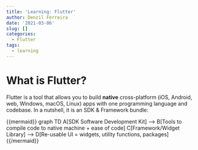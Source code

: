 ```yaml
---
title: 'Learning: Flutter'
author: Denzil Ferreira
date: '2021-03-06'
slug: []
categories: 
  - Flutter
tags: 
  - learning
---
```


# What is Flutter?

Flutter is a tool that allows you to build **native** cross-platform (iOS, Android, web, Windows, macOS, Linux) apps with one programming language and codebase. In a nutshell, it is an SDK & Framework bundle:

{{mermaid}}
graph TD
    A[SDK Software Development Kit] --> B[Tools to compile code to native machine + ease of code]
    C[Framework/Widget Library] --> D[Re-usable UI = widgets, utility functions, packages]
{{/mermaid}}

